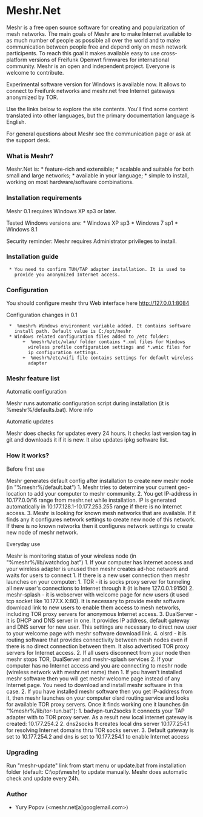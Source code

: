 # Meshr.Net

   Meshr is a free open source software for creating and popularization
   of mesh networks. The main goals of Meshr are to make Internet
   available to as much number of people as possible all over the world
   and to make communication between people free and depend only on mesh
   network participents. To reach this goal it makes available easy to
   use cross-platform versions of Freifunk Openwrt firmwares for
   international community. Meshr is an open and independent project.
   Everyone is welcome to contribute.
   
   Experimental software version for Windows is available now. It allows
   to connect to Freifunk networks and meshr.net free Internet gateways
   anonymized by TOR.
   
   Use the links below to explore the site contents. You'll find some
   content translated into other languages, but the primary documentation
   language is English.
   
   For general questions about Meshr see the communication page or ask at
   the support desk.

### What is Meshr? 
   
   Meshr.Net is:
     * feature-rich and extensible;
     * scalable and suitable for both small and large networks;
     * available in your language;
     * simple to install, working on most hardware/software combinations.

### Installation requirements
   
   Meshr 0.1 requires Windows XP sp3 or later.
   
   Tested Windows versions are:
     * Windows XP sp3
     * Windows 7 sp1
     * Windows 8.1
       
   Security reminder: Meshr requires Administrator privileges to install.
   

### Installation guide
   
     * You need to confirm TUN/TAP adapter installation. It is used to
       provide you anonymized Internet access.
       

### Configuration
       
   You should configure meshr thru Web interface here
   http://127.0.0.1:8084
   
  Configuration changes in 0.1
  
     *  %meshr% Windows environment variable added. It contains software
       install path. Default value is C:/opt/meshr
     * Windows related configuration files added to /etc folder:
          +  %meshr%/etc/wlan/ folder contains *.xml files for Windows
            wireless profile configuration settings and *.wmic files for
            ip configuration settings.
          +  %meshr%/etc/wifi file contains settings for default wireless
            adapter

### Meshr feature list

  Automatic configuration
  
   Meshr runs automatic configuration script during installation (it
   is %meshr%/defaults.bat). More info
   
  Automatic updates
  
   Meshr does checks for updates every 24 hours. It checks last version
   tag in git and downloads it if it is new. It also updates ipkg
   software list.

### How it works?
       
Before first use

   Meshr generates default config after installation to create new meshr
   node (in "%meshr%/default.bat")
    1. Meshr tries to determine your current geo-location to add your
       computer to meshr community.
    2. You get IP-address in 10.177.0.0/16 range from meshr.net while
       installation. IP is generated automatically in
       10.177.128.1-10.177.253.255 range if there is no Internet access.
    3. Meshr is looking for known mesh networks that are available. If it
       finds any it configures network settings to create new node of
       this network. If there is no known networks then it configures
       network settings to create new node of meshr network.
       
Everyday use

   Meshr is monitoring status of your wireless node (in
   "%meshr%/lib/watchdog.bat")
    1. If your computer has Internet access and your wireless adapter is
       unused then meshr creates ad-hoc network and waits for users to
       connect
         1. If there is a new user connection then meshr launches on your
            computer:
              1. TOR - it is socks proxy server for tunneling all new
                 user's connections to Internet through it (it is here
                 127.0.0.1:9150)
              2. meshr-splash - it is webserver with welcome page for new
                 users (it used tcp socket like 10.177.X.X:80). It is
                 necessary to provide meshr software download link to new
                 users to enable them access to mesh networks, including
                 TOR proxy servers for anonymous Internet access.
              3. DualServer - it is DHCP and DNS server in one. It
                 provides IP address, default gateway and DNS server for
                 new user. This settings are necessary to direct new user
                 to your welcome page with meshr software download link.
              4. olsrd - it is routing software that provides
                 connectivity between mesh nodes even if there is no
                 direct connection between them. It also advertised TOR
                 proxy servers for Internet access.
         2. If all users disconnect from your node then meshr stops TOR,
            DualServer and meshr-splash services
    2. If your computer has no Internet access and you are connecting to
       meshr node (wireless network with meshr.net name) then
         1. If you haven't installed meshr software then you will get
            meshr welcome page instead of any Internet page. You need to
            download and install meshr software in this case.
         2. If you have installed meshr software then you get IP-address
            from it, then meshr launches on your computer olsrd routing
            service and looks for available TOR proxy servers. Once it
            finds working one it launches (in "%meshr%/lib/tor-tun.bat"):
              1. badvpn-tun2socks It connects your TAP adapter with to
                 TOR proxy server. As a result new local internet gateway
                 is created: 10.177.254.2
              2. dns2socks It creates local dns server 10.177.254.1 for
                 resolving Internet domains thru TOR socks server.
              3. Default gateway is set to 10.177.254.2 and dns is set to
                 10.177.254.1 to enable Internet access
       

### Upgrading

   Run "meshr-update" link from start menu or update.bat from
   installation folder (default: C:\opt\meshr) to update manually. Meshr
   does automatic check and update every 24h.

### Author ###

* Yury Popov (<meshr.net[a]googlemail.com>)
